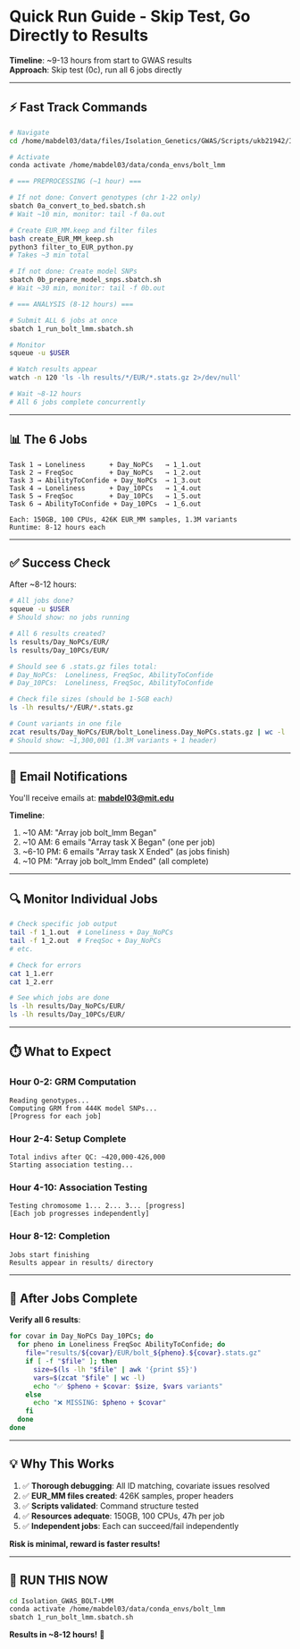 # Quick Run Guide - Skip Test, Go Directly to Results

**Timeline**: ~9-13 hours from start to GWAS results  
**Approach**: Skip test (0c), run all 6 jobs directly

---

## ⚡ Fast Track Commands

```bash
# Navigate
cd /home/mabdel03/data/files/Isolation_Genetics/GWAS/Scripts/ukb21942/Isolation_GWAS_BOLT-LMM

# Activate
conda activate /home/mabdel03/data/conda_envs/bolt_lmm

# === PREPROCESSING (~1 hour) ===

# If not done: Convert genotypes (chr 1-22 only)
sbatch 0a_convert_to_bed.sbatch.sh
# Wait ~10 min, monitor: tail -f 0a.out

# Create EUR_MM.keep and filter files
bash create_EUR_MM_keep.sh
python3 filter_to_EUR_python.py
# Takes ~3 min total

# If not done: Create model SNPs
sbatch 0b_prepare_model_snps.sbatch.sh  
# Wait ~30 min, monitor: tail -f 0b.out

# === ANALYSIS (8-12 hours) ===

# Submit ALL 6 jobs at once
sbatch 1_run_bolt_lmm.sbatch.sh

# Monitor
squeue -u $USER

# Watch results appear
watch -n 120 'ls -lh results/*/EUR/*.stats.gz 2>/dev/null'

# Wait ~8-12 hours
# All 6 jobs complete concurrently
```

---

## 📊 The 6 Jobs

```
Task 1 → Loneliness      + Day_NoPCs   → 1_1.out
Task 2 → FreqSoc         + Day_NoPCs   → 1_2.out
Task 3 → AbilityToConfide + Day_NoPCs  → 1_3.out
Task 4 → Loneliness      + Day_10PCs   → 1_4.out
Task 5 → FreqSoc         + Day_10PCs   → 1_5.out
Task 6 → AbilityToConfide + Day_10PCs  → 1_6.out

Each: 150GB, 100 CPUs, 426K EUR_MM samples, 1.3M variants
Runtime: 8-12 hours each
```

---

## ✅ Success Check

After ~8-12 hours:

```bash
# All jobs done?
squeue -u $USER
# Should show: no jobs running

# All 6 results created?
ls results/Day_NoPCs/EUR/
ls results/Day_10PCs/EUR/

# Should see 6 .stats.gz files total:
# Day_NoPCs:  Loneliness, FreqSoc, AbilityToConfide
# Day_10PCs:  Loneliness, FreqSoc, AbilityToConfide

# Check file sizes (should be 1-5GB each)
ls -lh results/*/EUR/*.stats.gz

# Count variants in one file
zcat results/Day_NoPCs/EUR/bolt_Loneliness.Day_NoPCs.stats.gz | wc -l
# Should show: ~1,300,001 (1.3M variants + 1 header)
```

---

## 📧 Email Notifications

You'll receive emails at: **mabdel03@mit.edu**

**Timeline**:
1. ~10 AM: "Array job bolt_lmm Began"
2. ~10 AM: 6 emails "Array task X Began" (one per job)
3. ~6-10 PM: 6 emails "Array task X Ended" (as jobs finish)
4. ~10 PM: "Array job bolt_lmm Ended" (all complete)

---

## 🔍 Monitor Individual Jobs

```bash
# Check specific job output
tail -f 1_1.out  # Loneliness + Day_NoPCs
tail -f 1_2.out  # FreqSoc + Day_NoPCs
# etc.

# Check for errors
cat 1_1.err
cat 1_2.err

# See which jobs are done
ls -lh results/Day_NoPCs/EUR/
ls -lh results/Day_10PCs/EUR/
```

---

## ⏱️ What to Expect

### Hour 0-2: GRM Computation
```
Reading genotypes...
Computing GRM from 444K model SNPs...
[Progress for each job]
```

### Hour 2-4: Setup Complete
```
Total indivs after QC: ~420,000-426,000
Starting association testing...
```

### Hour 4-10: Association Testing
```
Testing chromosome 1... 2... 3... [progress]
[Each job progresses independently]
```

### Hour 8-12: Completion
```
Jobs start finishing
Results appear in results/ directory
```

---

## 🎯 After Jobs Complete

**Verify all 6 results**:
```bash
for covar in Day_NoPCs Day_10PCs; do
  for pheno in Loneliness FreqSoc AbilityToConfide; do
    file="results/${covar}/EUR/bolt_${pheno}.${covar}.stats.gz"
    if [ -f "$file" ]; then
      size=$(ls -lh "$file" | awk '{print $5}')
      vars=$(zcat "$file" | wc -l)
      echo "✅ $pheno + $covar: $size, $vars variants"
    else
      echo "❌ MISSING: $pheno + $covar"
    fi
  done
done
```

---

## 💡 Why This Works

1. ✅ **Thorough debugging**: All ID matching, covariate issues resolved
2. ✅ **EUR_MM files created**: 426K samples, proper headers
3. ✅ **Scripts validated**: Command structure tested
4. ✅ **Resources adequate**: 150GB, 100 CPUs, 47h per job
5. ✅ **Independent jobs**: Each can succeed/fail independently

**Risk is minimal, reward is faster results!**

---

## 🚀 RUN THIS NOW

```bash
cd Isolation_GWAS_BOLT-LMM
conda activate /home/mabdel03/data/conda_envs/bolt_lmm
sbatch 1_run_bolt_lmm.sbatch.sh
```

**Results in ~8-12 hours!** 🎯

